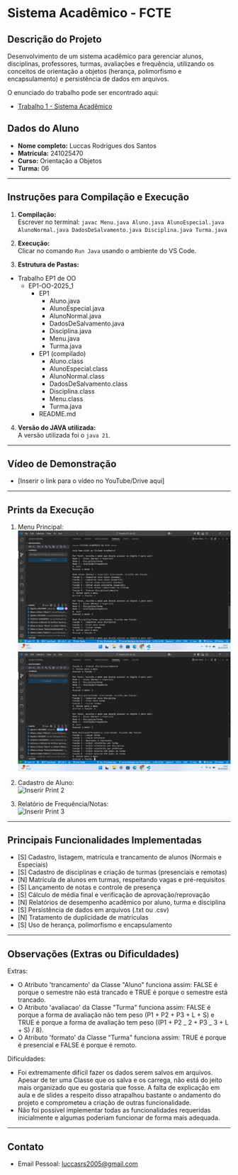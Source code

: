 # Sistema Acadêmico - FCTE

## Descrição do Projeto

Desenvolvimento de um sistema acadêmico para gerenciar alunos, disciplinas, professores, turmas, avaliações e frequência, utilizando os conceitos de orientação a objetos (herança, polimorfismo e encapsulamento) e persistência de dados em arquivos.

O enunciado do trabalho pode ser encontrado aqui:

- [Trabalho 1 - Sistema Acadêmico](https://github.com/lboaventura25/OO-T06_2025.1_UnB_FCTE/blob/main/trabalhos/ep1/README.md)

## Dados do Aluno

- **Nome completo:** Luccas Rodrigues dos Santos
- **Matrícula:** 241025470
- **Curso:** Orientação a Objetos
- **Turma:** 06

---

## Instruções para Compilação e Execução

1. **Compilação:**  
   Escrever no terminal: `javac Menu.java Aluno.java AlunoEspecial.java AlunoNormal.java DadosDeSalvamento.java Disciplina.java Turma.java`

2. **Execução:**  
   Clicar no comando `Run Java` usando o ambiente do VS Code.

3. **Estrutura de Pastas:**

- Trabalho EP1 de OO
  - EP1-OO-2025_1
    - EP1
      - Aluno.java
      - AlunoEspecial.java
      - AlunoNormal.java
      - DadosDeSalvamento.java
      - Disciplina.java
      - Menu.java
      - Turma.java
    - EP1 (compilado)
      - Aluno.class
      - AlunoEspecial.class
      - AlunoNormal.class
      - DadosDeSalvamento.class
      - Disciplina.class
      - Menu.class
      - Turma.java
    - README.md

4. **Versão do JAVA utilizada:**  
   A versão utilizada foi o `java 21`.

---

## Vídeo de Demonstração

- [Inserir o link para o vídeo no YouTube/Drive aqui]

---

## Prints da Execução

1. Menu Principal:  
   ![alt text](<Prints/MenuPrincipal(Print 1).png>)
   ![alt text](<Prints/MenuPrincipal(Print2).png>)

2. Cadastro de Aluno:  
   ![Inserir Print 2](caminho/do/print2.png)

3. Relatório de Frequência/Notas:  
   ![Inserir Print 3](caminho/do/print3.png)

---

## Principais Funcionalidades Implementadas

- [S] Cadastro, listagem, matrícula e trancamento de alunos (Normais e Especiais)
- [S] Cadastro de disciplinas e criação de turmas (presenciais e remotas)
- [N] Matrícula de alunos em turmas, respeitando vagas e pré-requisitos
- [S] Lançamento de notas e controle de presença
- [S] Cálculo de média final e verificação de aprovação/reprovação
- [N] Relatórios de desempenho acadêmico por aluno, turma e disciplina
- [S] Persistência de dados em arquivos (.txt ou .csv)
- [N] Tratamento de duplicidade de matrículas
- [S] Uso de herança, polimorfismo e encapsulamento

---

## Observações (Extras ou Dificuldades)

Extras:

- O Atributo 'trancamento' da Classe "Aluno" funciona assim: FALSE é porque o semestre não está trancado e TRUE é porque o semestre está trancado.
- O Atributo 'avaliacao' da Classe "Turma" funciona assim: FALSE é porque a forma de avaliação não tem peso (P1 + P2 + P3 + L + S) e TRUE é porque a forma de avaliação tem peso ((P1 + P2 _ 2 + P3 _ 3 + L + S) / 8).
- O Atributo 'formato' da Classe "Turma" funciona assim: TRUE é porque é presencial e FALSE é porque é remoto.

Dificuldades:

- Foi extremamente difícil fazer os dados serem salvos em arquivos. Apesar de ter uma Classe que os salva e os carrega, não está do jeito mais organizado que eu gostaria que fosse. A falta de explicação em aula e de slides a respeito disso atrapalhou bastante o andamento do projeto e comprometeu a criação de outras funcionalidade.
- Não foi possível implementar todas as funcionalidades requeridas inicialmente e algumas poderiam funcionar de forma mais adequada.

---

## Contato

- Email Pessoal: luccasrs2005@gmail.com
